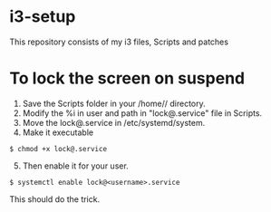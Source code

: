 # i3-setup
This repository consists of my i3 files, Scripts and patches 

# To lock the screen on suspend
  1. Save the Scripts folder in your /home/<username>/ directory.
  2. Modify the %i in user and path in "lock@.service" file in Scripts. 
  3. Move the lock@.service in /etc/systemd/system.
  4. Make it executable
  
  ```
  $ chmod +x lock@.service
  ```
  5. Then enable it for your user.
  
  ```
  $ systemctl enable lock@<username>.service
  ```
   This should do the trick.
   

  
  
  

  
  

